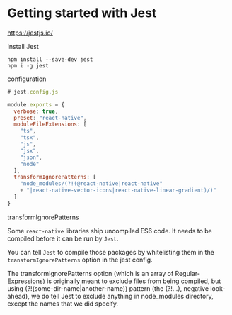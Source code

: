 # Getting started with Jest

https://jestjs.io/

Install Jest

    npm install --save-dev jest
    npm i -g jest

configuration

```javascript
# jest.config.js

module.exports = {
  verbose: true,
  preset: "react-native",
  moduleFileExtensions: [
    "ts",
    "tsx",
    "js",
    "jsx",
    "json",
    "node"
  ],
  transformIgnorePatterns: [
    "node_modules/(?!(@react-native|react-native" 
    + "|react-native-vector-icons|react-native-linear-gradient)/)"
  ]
}
```

transformIgnorePatterns

Some `react-native` libraries ship uncompiled ES6 code. It needs to be compiled before it can be run by `Jest`.

You can tell `Jest` to compile those packages by whitelisting them in the `transformIgnorePatterns` option in the jest config.

The transformIgnorePatterns option (which is an array of Regular-Expressions) is originally meant to exclude files from being compiled, but using (?!(some-dir-name|another-name)) pattern (the (?!...), negative look-ahead), we do tell Jest to exclude anything in node_modules directory, except the names that we did specify.

